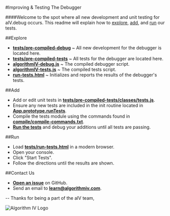 #Improving & Testing The Debugger

####Welcome to the spot where all new development and unit testing for aIV.debug occurs. This readme will explain how to [explore](#explore), [add](#add), and [run](#run) our tests.

##<a name="explore"></a>Explore
- **[tests/pre-compiled-debug](https://github.com/imaginate/algorithmIV-javascript-debugger/tree/master/tests/pre-compiled-debug)** ~ All new development for the debugger is located here.
- **[tests/pre-compiled-tests](https://github.com/imaginate/algorithmIV-javascript-debugger/tree/master/tests/pre-compiled-tests)** ~ All tests for the debugger are located here.
- **[algorithmIV-debug.js](https://github.com/imaginate/algorithmIV-javascript-debugger/blob/master/tests/algorithmIV-debug.js)** ~ The compiled debugger script.
- **[algorithmIV-tests.js](https://github.com/imaginate/algorithmIV-javascript-debugger/blob/master/tests/algorithmIV-debug.js)** ~ The compiled tests script.
- **[run-tests.html](https://github.com/imaginate/algorithmIV-javascript-debugger/blob/master/tests/run-tests.html)** ~ Initializes and reports the results of the debugger's tests.

##<a name="add"></a>Add
- Add or edit unit tests in **[tests/pre-compiled-tests/classes/tests.js](https://github.com/imaginate/algorithmIV-javascript-debugger/blob/master/tests/pre-compiled-testsclasses/tests.js)**.
- Ensure any new tests are included in the init routine located in **[App.prototype.runTests](https://github.com/imaginate/algorithmIV-javascript-debugger/blob/master/tests/pre-compiled-tests/classes/app.js)**.
- Compile the tests module using the commands found in **[compile/compile-commands.txt](https://github.com/imaginate/algorithmIV-javascript-debugger/blob/master/compile/compile-commands.txt)**.
- **[Run the tests](#run)** and debug your additions until all tests are passing.

##<a name="run"></a>Run
- Load **[tests/run-tests.html](https://github.com/imaginate/algorithmIV-javascript-debugger/blob/master/tests/run-tests.html)** in a modern browser.
- Open your console.
- Click "Start Tests".
- Follow the directions until the results are shown.


##Contact Us
- **[Open an issue](https://github.com/imaginate/algorithmIV-javascript-debugger/issues)** on GitHub.
- Send an email to **[learn@algorithmiv.com](mailto:learn@algorithmiv.com)**.

--
Thanks for being a part of the aIV team,

<img src="http://www.algorithmiv.com/images/aIV-logo.png" alt="Algorithm IV Logo" />